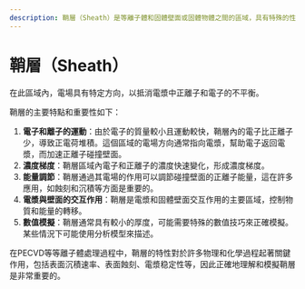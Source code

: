```yaml
---
description: 鞘層（Sheath）是等離子體和固體壁面或固體物體之間的區域，具有特殊的性質。
---
```


# 鞘層（Sheath）

在此區域內，電場具有特定方向，以抵消電漿中正離子和電子的不平衡。

鞘層的主要特點和重要性如下：

1. **電子和離子的運動**：由於電子的質量較小且運動較快，鞘層內的電子比正離子少，導致正電荷堆積。這個區域的電場方向通常指向電漿，幫助電子返回電漿，而加速正離子碰撞壁面。
2. **濃度梯度**：鞘層區域內電子和正離子的濃度快速變化，形成濃度梯度。
3. **能量調節**：鞘層通過其電場的作用可以調節碰撞壁面的正離子能量，這在許多應用，如蝕刻和沉積等方面是重要的。
4. **電漿與壁面的交互作用**：鞘層是電漿和固體壁面交互作用的主要區域，控制物質和能量的轉移。
5. **數值模擬**：鞘層通常具有較小的厚度，可能需要特殊的數值技巧來正確模擬。某些情況下可能使用分析模型來描述。

在PECVD等等離子體處理過程中，鞘層的特性對於許多物理和化學過程起著關鍵作用，包括表面沉積速率、表面蝕刻、電漿稳定性等，因此正確地理解和模擬鞘層是非常重要的。
